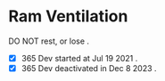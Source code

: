 # Ram Ventilation
DO NOT rest, or lose .

- [x] 365 Dev started at Jul 19 2021 .
- [x] 365 Dev deactivated in Dec 8 2023 .
